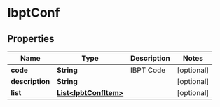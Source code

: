 
# IbptConf

## Properties
Name | Type | Description | Notes
------------ | ------------- | ------------- | -------------
**code** | **String** | IBPT Code |  [optional]
**description** | **String** |  |  [optional]
**list** | [**List&lt;IpbtConfItem&gt;**](IpbtConfItem.md) |  |  [optional]



